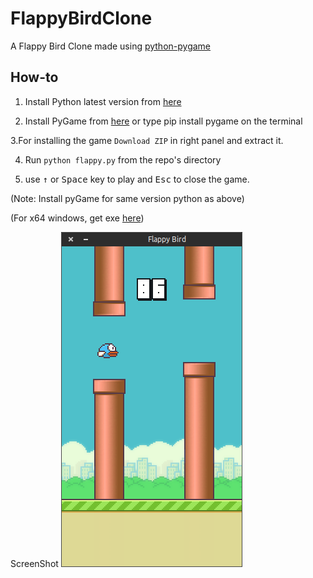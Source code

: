 FlappyBirdClone
===============

A Flappy Bird Clone made using [python-pygame][1]

How-to
------

1. Install Python latest version from [here](https://www.python.org/download/releases/)

2. Install PyGame from [here](http://www.pygame.org/download.shtml) or type pip install pygame on the terminal  

3.For installing the game `Download ZIP` in right panel and extract it.
 
4. Run `python flappy.py` from the repo's directory

5. use <kbd>&uarr;</kbd> or <kbd>Space</kbd> key to play and <kbd>Esc</kbd> to close the game.

  (Note: Install pyGame for same version python as above)

  (For x64 windows, get exe [here](http://www.lfd.uci.edu/~gohlke/pythonlibs/#pygame))

ScreenShot
![Flappy Bird](screenshot1.png)

[1]: http://www.pygame.org
